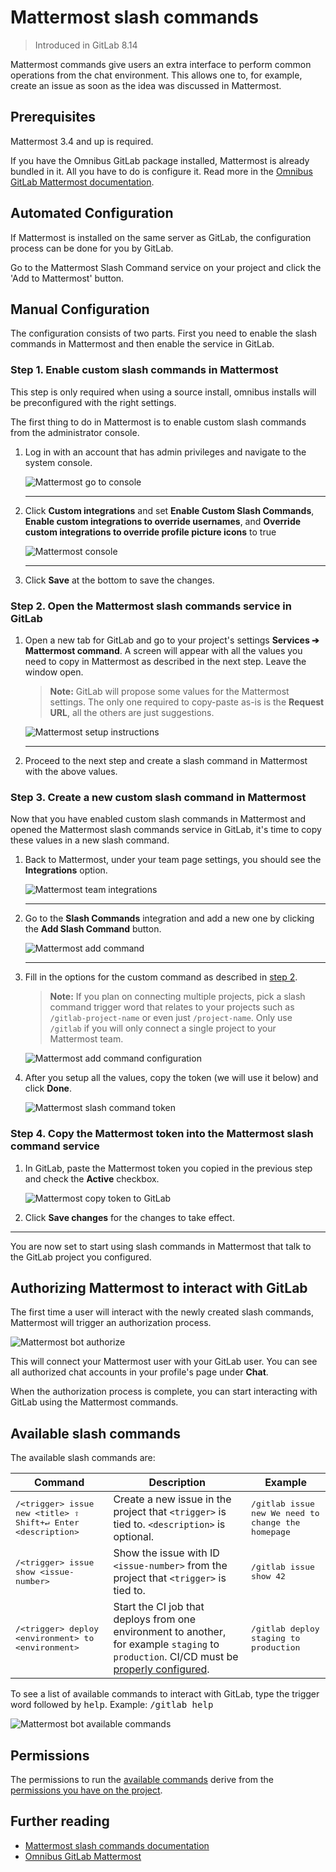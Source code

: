 # Mattermost slash commands

> Introduced in GitLab 8.14

Mattermost commands give users an extra interface to perform common operations
from the chat environment. This allows one to, for example, create an issue as
soon as the idea was discussed in Mattermost.

## Prerequisites

Mattermost 3.4 and up is required.

If you have the Omnibus GitLab package installed, Mattermost is already bundled
in it. All you have to do is configure it. Read more in the
[Omnibus GitLab Mattermost documentation][omnimmdocs].

## Automated Configuration

If Mattermost is installed on the same server as GitLab, the configuration process can be
done for you by GitLab.

Go to the Mattermost Slash Command service on your project and click the 'Add to Mattermost' button.

## Manual Configuration

The configuration consists of two parts. First you need to enable the slash
commands in Mattermost and then enable the service in GitLab.

### Step 1. Enable custom slash commands in Mattermost

This step is only required when using a source install, omnibus installs will be
preconfigured with the right settings.

The first thing to do in Mattermost is to enable custom slash commands from
the administrator console.

1. Log in with an account that has admin privileges and navigate to the system
   console.

    ![Mattermost go to console](img/mattermost_goto_console.png)

    ---

1. Click **Custom integrations** and set **Enable Custom Slash Commands**,
   **Enable custom integrations to override usernames**, and **Override
   custom integrations to override profile picture icons** to true

    ![Mattermost console](img/mattermost_console_integrations.png)

    ---

1. Click **Save** at the bottom to save the changes.

### Step 2. Open the Mattermost slash commands service in GitLab

1. Open a new tab for GitLab and go to your project's settings
   **Services ➔ Mattermost command**. A screen will appear with all the values you
   need to copy in Mattermost as described in the next step. Leave the window open.

    >**Note:**
    GitLab will propose some values for the Mattermost settings. The only one
    required to copy-paste as-is is the **Request URL**, all the others are just
    suggestions.

    ![Mattermost setup instructions](img/mattermost_config_help.png)

    ---

1. Proceed to the next step and create a slash command in Mattermost with the
   above values.

### Step 3. Create a new custom slash command in Mattermost

Now that you have enabled custom slash commands in Mattermost and opened
the Mattermost slash commands service in GitLab, it's time to copy these values
in a new slash command.

1. Back to Mattermost, under your team page settings, you should see the
   **Integrations** option.

    ![Mattermost team integrations](img/mattermost_team_integrations.png)

    ---

1. Go to the **Slash Commands** integration and add a new one by clicking the
   **Add Slash Command** button.

    ![Mattermost add command](img/mattermost_add_slash_command.png)

    ---

1. Fill in the options for the custom command as described in
   [step 2](#step-2-open-the-mattermost-slash-commands-service-in-gitlab).

    >**Note:**
    If you plan on connecting multiple projects, pick a slash command trigger
    word that relates to your projects such as `/gitlab-project-name` or even
    just `/project-name`. Only use `/gitlab` if you will only connect a single
    project to your Mattermost team.

    ![Mattermost add command configuration](img/mattermost_slash_command_configuration.png)

1. After you setup all the values, copy the token (we will use it below) and
   click **Done**.

    ![Mattermost slash command token](img/mattermost_slash_command_token.png)

### Step 4. Copy the Mattermost token into the Mattermost slash command service

1. In GitLab, paste the Mattermost token you copied in the previous step and
   check the **Active** checkbox.

    ![Mattermost copy token to GitLab](img/mattermost_gitlab_token.png)

1. Click **Save changes** for the changes to take effect.

---

You are now set to start using slash commands in Mattermost that talk to the
GitLab project you configured.

## Authorizing Mattermost to interact with GitLab

The first time a user will interact with the newly created slash commands,
Mattermost will trigger an authorization process.

![Mattermost bot authorize](img/mattermost_bot_auth.png)

This will connect your Mattermost user with your GitLab user. You can
see all authorized chat accounts in your profile's page under **Chat**.

When the authorization process is complete, you can start interacting with
GitLab using the Mattermost commands.

## Available slash commands

The available slash commands are:

| Command | Description | Example |
| ------- | ----------- | ------- |
| <kbd>/&lt;trigger&gt; issue new &lt;title&gt; <kbd>⇧ Shift</kbd>+<kbd>↵ Enter</kbd> &lt;description&gt;</kbd> | Create a new issue in the project that `<trigger>` is tied to. `<description>` is optional. | <samp>/gitlab issue new We need to change the homepage</samp> |
| <kbd>/&lt;trigger&gt; issue show &lt;issue-number&gt;</kbd> | Show the issue with ID `<issue-number>` from the project that `<trigger>` is tied to. | <samp>/gitlab issue show 42</samp> |
| <kbd>/&lt;trigger&gt; deploy &lt;environment&gt; to &lt;environment&gt;</kbd> | Start the CI job that deploys from one environment to another, for example `staging` to `production`. CI/CD must be [properly configured][ciyaml]. | <samp>/gitlab deploy staging to production</samp> |

To see a list of available commands to interact with GitLab, type the
trigger word followed by <kbd>help</kbd>. Example: <samp>/gitlab help</samp>

![Mattermost bot available commands](img/mattermost_bot_available_commands.png)

## Permissions

The permissions to run the [available commands](#available-slash-commands) derive from
the [permissions you have on the project](../../permissions.md#project).

## Further reading

- [Mattermost slash commands documentation][mmslashdocs]
- [Omnibus GitLab Mattermost][omnimmdocs]

[omnimmdocs]: https://docs.gitlab.com/omnibus/gitlab-mattermost/
[mmslashdocs]: https://docs.mattermost.com/developer/slash-commands.html
[ciyaml]: ../../../ci/yaml/README.md
